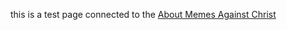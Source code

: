 this is a test page connected to the [About Memes Against Christ](About%20Memes%20Against%20Christ.md)